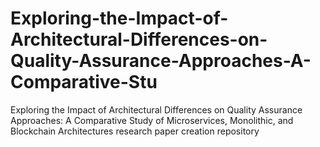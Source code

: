 # Exploring-the-Impact-of-Architectural-Differences-on-Quality-Assurance-Approaches-A-Comparative-Stu
Exploring the Impact of Architectural Differences on Quality Assurance Approaches: A Comparative Study of Microservices, Monolithic, and Blockchain Architectures research paper creation repository

